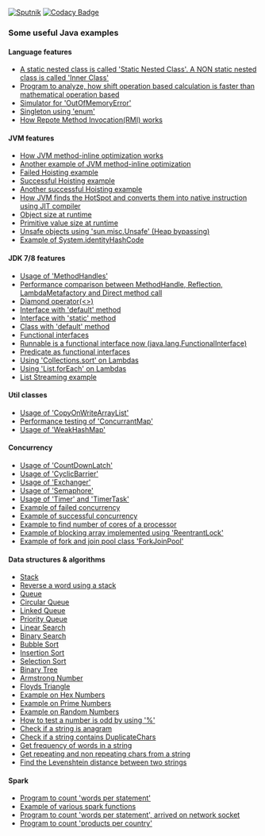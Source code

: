 [![Sputnik](https://sputnik.ci/conf/badge)](https://sputnik.ci/app#/builds/inbravo/java-src)
[![Codacy Badge](https://api.codacy.com/project/badge/Grade/7188db0852ae4fbf8a342015ea545688)](https://www.codacy.com/app/inbravo/java-src?utm_source=github.com&amp;utm_medium=referral&amp;utm_content=inbravo/java-src&amp;utm_campaign=Badge_Grade)
### Some useful Java examples

#### Language features 
-  [A static nested class is called 'Static Nested Class'. A NON static nested class is called 'Inner Class'][NestedClassTest.md]
-  [Program to analyze, how shift operation based calculation is faster than mathematical operation based][NativeCalc.md]
-  [Simulator for 'OutOfMemoryError'][OutOfMemoryErrorSim.md]
-  [Singleton using 'enum'][EnumSingletonTest.md]
-  [How Repote Method Invocation(RMI) works][PowerServiceImpl.md]

#### JVM features 
-  [How JVM method-inline optimization works][NoClassInstance.md]
-  [Another example of JVM method-inline optimization][MethodInlineTest.md]
-  [Failed Hoisting example][FailedHoistingTest.md]
-  [Successful Hoisting example][SuccessfulHoistingTest.md]
-  [Another successful Hoisting example][AnotherSuccessfullHoistingTest.md]
-  [How JVM finds the HotSpot and converts them into native instruction using JIT compiler][FibonacciNumber.md]
-  [Object size at runtime][ObjectSizeTest.md]
-  [Primitive value size at runtime][PrimitiveVarsSizeTest.md]
-  [Unsafe objects using 'sun.misc.Unsafe' (Heap bypassing)][UnsafeObject.md]
-  [Example of System.identityHashCode][IdentityHashCode.md]

#### JDK 7/8 features
-  [Usage of 'MethodHandles'][MethodHandleTest.md]
-  [Performance comparison between MethodHandle, Reflection, LambdaMetafactory and Direct method call][TestMethodPerf.md]
-  [Diamond operator(<>)][DiamondOperatorTest.md]
-  [Interface with 'default' method][InterfaceWithMainTest.md]
-  [Interface with 'static' method][InterfaceWithStaticMethod.md]
-  [Class with 'default' method][ClassWithDefaultMethodUsage.md]
-  [Functional interfaces][FunctionalInterfaceTest.md]
-  [Runnable is a functional interface now (java.lang.FunctionalInterface)][ThreadSleepTest.md]
-  [Predicate as functional interfaces][PredicateTest.md]
-  [Using 'Collections.sort' on Lambdas][ComparatorTest.md]
-  [Using 'List.forEach' on Lambdas][ForEachTest.md]
-  [List Streaming example][ListStreamTest.md]

#### Util classes
-  [Usage of 'CopyOnWriteArrayList'][CowalTest.md]
-  [Performance testing of 'ConcurrantMap'][ConcurrantMapTest.md]
-  [Usage of 'WeakHashMap'][WeakHashMapTest.md]


#### Concurrency
-  [Usage of 'CountDownLatch'][CountDownLatch.md]
-  [Usage of 'CyclicBarrier'][CyclicBarrierTest.md]
-  [Usage of 'Exchanger'][ExchangerTest.md]
-  [Usage of 'Semaphore'][SemaphoreTest.md]
-  [Usage of 'Timer' and 'TimerTask'][TimerTest.md]
-  [Example of failed concurrency][FailedConcurrency.md]
-  [Example of successful concurrency][SuccessfullConcurrency.md]
-  [Example to find number of cores of a processor][AvailableProcessorTest.md]
-  [Example of blocking array implemented using 'ReentrantLock'][BlockingArray.md]
-  [Example of fork and join pool class 'ForkJoinPool'][ForkJoinPoolTest.md]

#### Data structures & algorithms
-  [Stack][Stack.md]
-  [Reverse a word using a stack][ReverseTheWord.md]
-  [Queue][Queue.md]
-  [Circular Queue][CircularQueue.md]
-  [Linked Queue][LinkedQueue.md]
-  [Priority Queue][PriorityQueue.md]
-  [Linear Search][LinearSearch.md]
-  [Binary Search][BinarySearch.md]
-  [Bubble Sort][BubbleSort.md]
-  [Insertion Sort][InsertionSort.md]
-  [Selection Sort][SelectionSort.md]
-  [Binary Tree][BinaryTree.md]
-  [Armstrong Number][ArmstrongNumber.md]
-  [Floyds Triangle][FloydsTriangle.md]
-  [Example on Hex Numbers][HexNumberTest.md]
-  [Example on Prime Numbers][PrimeNumbers.md]
-  [Example on Random Numbers][RandomNumbers.md]
-  [How to test a number is odd by using '%'][OddityTest.md]
-  [Check if a string is anagram][Anagram.md]
-  [Check if a string contains DuplicateChars][DuplicateChars.md]
-  [Get frequency of words in a string][WordFrequency.md]
-  [Get repeating and non repeating chars from a string][FirstNonRepeatingChar.md]
-  [Find the Levenshtein distance between two strings][LevenshteinDistanceTest.md]

#### Spark 
-  [Program to count 'words per statement'][JavaWordCount.md]
-  [Example of various spark functions][SparkKeyValueEx.md]
-  [Program to count 'words per statement', arrived on network socket][NetworkWordCount.md]
-  [Program to count 'products per country'][ProductsCountryCount.md]


[JavaWordCount.md]: https://github.com/inbravo/java-src/blob/master/src/com/inbravo/spark/JavaWordCount.java
[SparkKeyValueEx.md]: https://github.com/inbravo/java-src/blob/master/src/com/inbravo/spark/SparkKeyValueEx.java
[NetworkWordCount.md]: https://github.com/inbravo/java-src/blob/master/src/com/inbravo/spark/NetworkWordCount.java
[ProductsCountryCount.md]: https://github.com/inbravo/java-src/blob/master/src/com/inbravo/spark/ProductsCountryCount.java
[Anagram.md]: https://github.com/inbravo/java-src/blob/master/src/com/inbravo/string/Anagram.java
[IdentityHashCode.md]: https://github.com/inbravo/java-src/blob/master/src/com/inbravo/string/IdentityHashCode.java
[DuplicateChars.md]: https://github.com/inbravo/java-src/blob/master/src/com/inbravo/string/DuplicateChars.java
[WordFrequency.md]: https://github.com/inbravo/java-src/blob/master/src/com/inbravo/string/WordFrequency.java
[FirstNonRepeatingChar.md]: https://github.com/inbravo/java-src/blob/master/src/com/inbravo/string/FirstNonRepeatingChar.java
[LevenshteinDistanceTest.md]: https://github.com/inbravo/java-src/blob/master/src/com/inbravo/string/LevenshteinDistanceTest.java
[NoClassInstance.md]: https://github.com/inbravo/java-src/blob/master/src/com/inbravo/puzzle/NoClassInstance.java
[PowerServiceImpl.md]: https://github.com/inbravo/java-src/blob/master/src/com/inbravo/rmi/PowerServiceImpl.java
[FailedHoistingTest.md]: https://github.com/inbravo/java-src/blob/master/src/com/inbravo/runtime/jit/FailedHoistingTest.java
[SuccessfulHoistingTest.md]: https://github.com/inbravo/java-src/blob/master/src/com/inbravo/runtime/jit/SuccessfulHoistingTest.java
[AnotherSuccessfullHoistingTest.md]: https://github.com/inbravo/java-src/blob/master/src/com/inbravo/runtime/jit/AnotherSuccessfullHoistingTest.java
[MethodInlineTest.md]: https://github.com/inbravo/java-src/blob/master/src/com/inbravo/runtime/jit/MethodInlineTest.java
[UnsafeObject.md]: https://github.com/inbravo/java-src/blob/master/src/com/inbravo/runtime/jit/UnsafeObject.java
[FibonacciNumber.md]: https://github.com/inbravo/java-src/blob/master/src/com/inbravo/runtime/jit/FibonacciNumber.java
[NestedClassTest.md]: https://github.com/inbravo/java-src/blob/master/src/com/inbravo/lang/NestedClassTest.java
[ObjectSizeTest.md]: https://github.com/inbravo/java-src/blob/master/src/com/inbravo/memory/ObjectSizeTest.java
[PrimitiveVarsSizeTest.md]: https://github.com/inbravo/java-src/blob/master/src/com/inbravo/memory/PrimitiveVarsSizeTest.java
[OutOfMemoryErrorSim.md]: https://github.com/inbravo/java-src/blob/master/src/com/inbravo/memory/OutOfMemoryErrorSim.java
[CowalTest.md]: https://github.com/inbravo/java-src/blob/master/src/com/inbravo/collection/CowalTest.java
[AvailableProcessorTest.md]: https://github.com/inbravo/java-src/blob/master/src/com/inbravo/concurrency/AvailableProcessorTest.java
[BlockingArray.md]: https://github.com/inbravo/java-src/blob/master/src/com/inbravo/concurrency/BlockingArray.java
[ForkJoinPoolTest.md]: https://github.com/inbravo/java-src/blob/master/src/com/inbravo/concurrency/ForkJoinPoolTest.java
[CountDownLatch.md]: https://github.com/inbravo/java-src/blob/master/src/com/inbravo/concurrency/CountDownLatch.java
[CyclicBarrierTest.md]: https://github.com/inbravo/java-src/blob/master/src/com/inbravo/concurrency/CyclicBarrierTest.java
[ExchangerTest.md]: https://github.com/inbravo/java-src/blob/master/src/com/inbravo/concurrency/ExchangerTest.java
[SemaphoreTest.md]: https://github.com/inbravo/java-src/blob/master/src/com/inbravo/concurrency/SemaphoreTest.java
[FailedConcurrency.md]: https://github.com/inbravo/java-src/blob/master/src/com/inbravo/concurrency/FailedConcurrency.java
[SuccessfullConcurrency.md]: https://github.com/inbravo/java-src/blob/master/src/com/inbravo/concurrency/SuccessfullConcurrency.java
[TimerTest.md]: https://github.com/inbravo/java-src/blob/master/src/com/inbravo/concurrency/TimerTest.java
[Stack.md]: https://github.com/inbravo/java-src/blob/master/src/com/inbravo/ds.stack/Stack.java
[ReverseTheWord.md]: https://github.com/inbravo/java-src/blob/master/src/com/inbravo/ds/stack/ReverseTheWord.java
[ReverseTheWord.md]: https://github.com/inbravo/java-src/blob/master/src/com/inbravo/ds/stack/ReverseTheWord.java
[Queue.md]: https://github.com/inbravo/java-src/blob/master/src/com/inbravo/ds/queue/Queue.java
[CircularQueue.md]: https://github.com/inbravo/java-src/blob/master/src/com/inbravo/ds/queue/CircularQueue.java
[LinkedQueue.md]: https://github.com/inbravo/java-src/blob/master/src/com/inbravo/ds/queue/LinkedQueue.java
[PriorityQueue.md]: https://github.com/inbravo/java-src/blob/master/src/com/inbravo/ds/queue/PriorityQueue.java
[BinarySearch.md]: https://github.com/inbravo/java-src/blob/master/src/com/inbravo/ds/search/BinarySearch.java
[LinearSearch.md]: https://github.com/inbravo/java-src/blob/master/src/com/inbravo/ds/search/LinearSearch.java
[BubbleSort.md]: https://github.com/inbravo/java-src/blob/master/src/com/inbravo/ds/search/BubbleSort.java
[InsertionSort.md]: https://github.com/inbravo/java-src/blob/master/src/com/inbravo/ds/search/InsertionSort.java
[SelectionSort.md]: https://github.com/inbravo/java-src/blob/master/src/com/inbravo/ds/search/SelectionSort.java
[BinaryTree.md]: https://github.com/inbravo/java-src/blob/master/src/com/inbravo/ds/tree/BinaryTree.java
[MethodHandleTest.md]: https://github.com/inbravo/java-src/blob/master/src/com/inbravo/jdk7/MethodHandleTest.java
[DiamondOperatorTest.md]: https://github.com/inbravo/java-src/blob/master/src/com/inbravo/jdk8/DiamondOperatorTest.java
[InterfaceWithMainTest.md]: https://github.com/inbravo/java-src/blob/master/src/com/inbravo/jdk8/InterfaceWithMainTest.java
[InterfaceWithStaticMethod.md]: https://github.com/inbravo/java-src/blob/master/src/com/inbravo/jdk8/funcinterf/InterfaceWithStaticMethod.java
[ClassWithDefaultMethodUsage.md]: https://github.com/inbravo/java-src/blob/master/src/com/inbravo/jdk8/funcinterf/ClassWithDefaultMethodUsage.java
[FunctionalInterfaceTest.md]: https://github.com/inbravo/java-src/blob/master/src/com/inbravo/jdk8/funcinterf/FunctionalInterfaceTest.java
[PredicateTest.md]: https://github.com/inbravo/java-src/blob/master/src/com/inbravo/jdk8/functions/PredicateTest.java
[ComparatorTest.md]: https://github.com/inbravo/java-src/blob/master/src/com/inbravo/jdk8/lambda/ComparatorTest.java
[ForEachTest.md]: https://github.com/inbravo/java-src/blob/master/src/com/inbravo/jdk8/lambda/ForEachTest.java
[ThreadSleepTest.md]: https://github.com/inbravo/java-src/blob/master/src/com/inbravo/jdk8/lambda/ThreadSleepTest.java
[TestMethodPerf.md]: https://github.com/inbravo/java-src/blob/master/src/com/inbravo/jdk8/lambda/perf/TestMethodPerf.java
[TestMethodPerf.md]: https://github.com/inbravo/java-src/blob/master/src/com/inbravo/jdk8/lambda/perf/TestMethodPerf.java
[ListStreamTest.md]: https://github.com/inbravo/java-src/blob/master/src/com/inbravo/jdk8/streams/ListStreamTest.java
[ArmstrongNumber.md]: https://github.com/inbravo/java-src/blob/master/src/com/inbravo/number/ArmstrongNumber.java
[FloydsTriangle.md]: https://github.com/inbravo/java-src/blob/master/src/com/inbravo/number/FloydsTriangle.java
[HexNumberTest.md]: https://github.com/inbravo/java-src/blob/master/src/com/inbravo/number/HexNumberTest.java
[PrimeNumbers.md]: https://github.com/inbravo/java-src/blob/master/src/com/inbravo/number/PrimeNumbers.java
[RandomNumbers.md]: https://github.com/inbravo/java-src/blob/master/src/com/inbravo/number/RandomNumbers.java
[OddityTest.md]: https://github.com/inbravo/java-src/blob/master/src/com/inbravo/puzzle/OddityTest.java
[EnumSingletonTest.md]: https://github.com/inbravo/java-src/blob/master/src/com/inbravo/pattern/EnumSingletonTest.java
[NativeCalc.md]: https://github.com/inbravo/java-src/blob/master/src/com/inbravo/perf/NativeCalc.java
[ConcurrantMapTest.md]: https://github.com/inbravo/java-src/blob/master/src/com/inbravo/ref/ConcurrantMapTest.java
[WeakHashMapTest.md]: https://github.com/inbravo/java-src/blob/master/src/com/inbravo/ref/WeakHashMapTest.java

